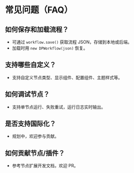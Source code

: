 # 常见问题（FAQ）

## 如何保存和加载流程？

- 可通过 `workflow.save()` 获取流程 JSON，存储到本地或后端。
- 加载时用 `new DPWorkflow(json)` 恢复。

## 支持哪些自定义？

- 支持自定义节点类型、显示组件、配置组件、主题样式等。

## 如何调试节点？

- 支持单节点运行、失败重试，运行日志实时输出。

## 是否支持国际化？

- 规划中，欢迎参与贡献。

## 如何贡献节点/插件？

- 参考节点扩展开发文档，欢迎 PR。 